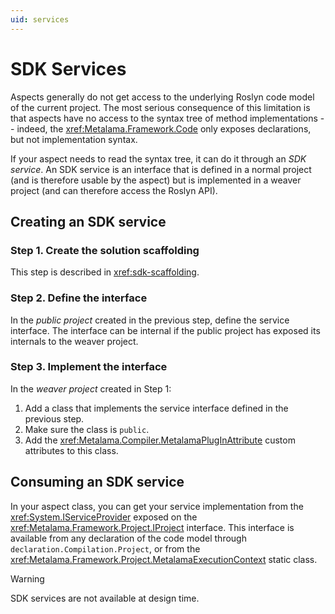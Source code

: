 ```yaml
---
uid: services
---
```


# SDK Services

Aspects generally do not get access to the underlying Roslyn code model of the current project. The most serious consequence of this limitation is that aspects have no access to the syntax tree of method implementations -- indeed, the <xref:Metalama.Framework.Code> only exposes declarations, but not implementation syntax.

If your aspect needs to read the syntax tree, it can do it through an _SDK service_. An SDK service is an interface that is defined in a normal project (and is therefore usable by the aspect) but is implemented in a weaver project (and can therefore access the Roslyn API).

## Creating an SDK service

### Step 1. Create the solution scaffolding 

This step is described in <xref:sdk-scaffolding>.

### Step 2. Define the interface

In the _public project_ created in the previous step, define the service interface. The interface can be internal if the public project has exposed its internals to the weaver project.


### Step 3. Implement the interface

In the _weaver project_ created in Step 1:

1. Add a class that implements the service interface defined in the previous step.
2. Make sure the class is `public`.
3. Add the <xref:Metalama.Compiler.MetalamaPlugInAttribute> custom attributes to this class.

## Consuming an SDK service

In your aspect class, you can get your service implementation from the <xref:System.IServiceProvider> exposed on the <xref:Metalama.Framework.Project.IProject> interface. This interface is available from any declaration of the code model through `declaration.Compilation.Project`, or from the <xref:Metalama.Framework.Project.MetalamaExecutionContext> static class.

> [!WARNING]
> SDK services are not available at design time.